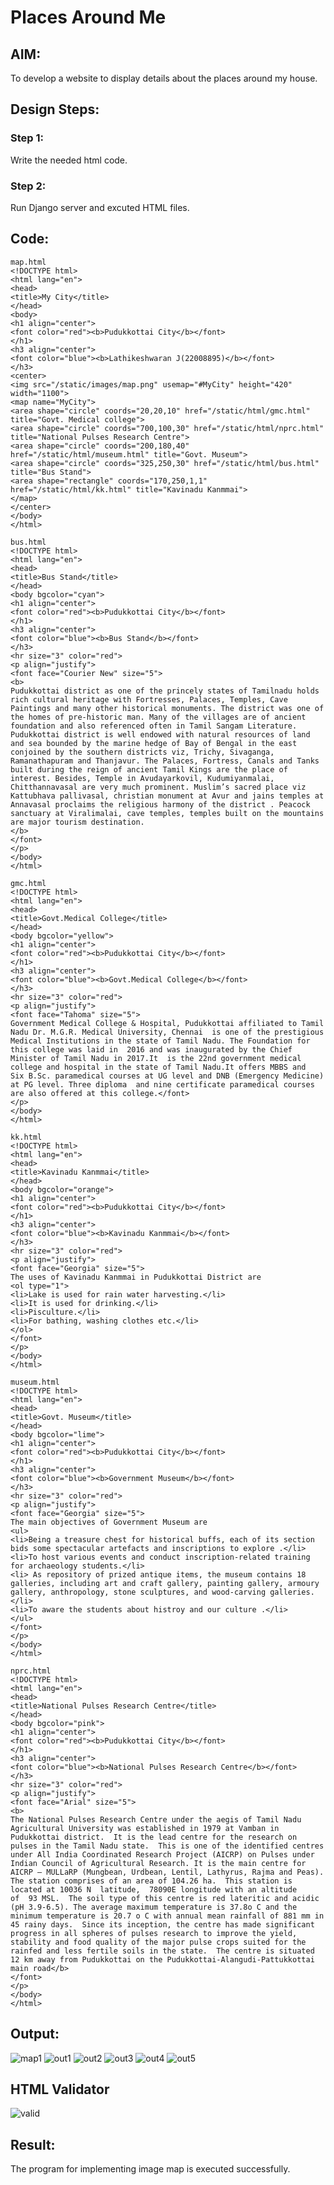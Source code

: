 # Places Around Me
## AIM:
To develop a website to display details about the places around my house.

## Design Steps:

### Step 1:
Write the needed html code.
### Step 2:
Run Django server and excuted HTML files.
## Code:
```
map.html
<!DOCTYPE html>
<html lang="en">
<head>
<title>My City</title>
</head>
<body>
<h1 align="center">
<font color="red"><b>Pudukkottai City</b></font>
</h1>
<h3 align="center">
<font color="blue"><b>Lathikeshwaran J(22008895)</b></font>
</h3>
<center>
<img src="/static/images/map.png" usemap="#MyCity" height="420" width="1100">
<map name="MyCity">
<area shape="circle" coords="20,20,10" href="/static/html/gmc.html" title="Govt. Medical college">
<area shape="circle" coords="700,100,30" href="/static/html/nprc.html" title="National Pulses Research Centre">
<area shape="circle" coords="200,180,40" href="/static/html/museum.html" title="Govt. Museum">
<area shape="circle" coords="325,250,30" href="/static/html/bus.html" title="Bus Stand">
<area shape="rectangle" coords="170,250,1,1" href="/static/html/kk.html" title="Kavinadu Kanmmai">
</map>
</center>
</body>
</html>

bus.html
<!DOCTYPE html>
<html lang="en">
<head>
<title>Bus Stand</title>
</head>
<body bgcolor="cyan">
<h1 align="center">
<font color="red"><b>Pudukkottai City</b></font>
</h1>
<h3 align="center">
<font color="blue"><b>Bus Stand</b></font>
</h3>
<hr size="3" color="red">
<p align="justify">
<font face="Courier New" size="5">
<b>
Pudukkottai district as one of the princely states of Tamilnadu holds rich cultural heritage with Fortresses, Palaces, Temples, Cave Paintings and many other historical monuments. The district was one of the homes of pre-historic man. Many of the villages are of ancient foundation and also referenced often in Tamil Sangam Literature. Pudukkottai district is well endowed with natural resources of land and sea bounded by the marine hedge of Bay of Bengal in the east conjoined by the southern districts viz, Trichy, Sivaganga, Ramanathapuram and Thanjavur. The Palaces, Fortress, Canals and Tanks built during the reign of ancient Tamil Kings are the place of interest. Besides, Temple in Avudayarkovil, Kudumiyanmalai, Chitthannavasal are very much prominent. Muslim’s sacred place viz Kattubhava pallivasal, christian monument at Avur and jains temples at Annavasal proclaims the religious harmony of the district . Peacock sanctuary at Viralimalai, cave temples, temples built on the mountains are major tourism destination.
</b>
</font>
</p>
</body>
</html>

gmc.html
<!DOCTYPE html>
<html lang="en">
<head>
<title>Govt.Medical College</title>
</head>
<body bgcolor="yellow">
<h1 align="center">
<font color="red"><b>Pudukkottai City</b></font>
</h1>
<h3 align="center">
<font color="blue"><b>Govt.Medical College</b></font>
</h3>
<hr size="3" color="red">
<p align="justify">
<font face="Tahoma" size="5">
Government Medical College & Hospital, Pudukkottai affiliated to Tamil Nadu Dr. M.G.R. Medical University, Chennai  is one of the prestigious Medical Institutions in the state of Tamil Nadu. The Foundation for this college was laid in  2016 and was inaugurated by the Chief Minister of Tamil Nadu in 2017.It  is the 22nd government medical college and hospital in the state of Tamil Nadu.It offers MBBS and  Six B.Sc. paramedical courses at UG level and DNB (Emergency Medicine) at PG level. Three diploma  and nine certificate paramedical courses are also offered at this college.</font>
</p>
</body>
</html>

kk.html
<!DOCTYPE html>
<html lang="en">
<head>
<title>Kavinadu Kanmmai</title>
</head>
<body bgcolor="orange">
<h1 align="center">
<font color="red"><b>Pudukkottai City</b></font>
</h1>
<h3 align="center">
<font color="blue"><b>Kavinadu Kanmmai</b></font>
</h3>
<hr size="3" color="red">
<p align="justify">
<font face="Georgia" size="5">
The uses of Kavinadu Kanmmai in Pudukkottai District are 
<ol type="1">
<li>Lake is used for rain water harvesting.</li>
<li>It is used for drinking.</li>
<li>Pisculture.</li>
<li>For bathing, washing clothes etc.</li>
</ol>
</font>
</p>
</body>
</html>

museum.html
<!DOCTYPE html>
<html lang="en">
<head>
<title>Govt. Museum</title>
</head>
<body bgcolor="lime">
<h1 align="center">
<font color="red"><b>Pudukkottai City</b></font>
</h1>
<h3 align="center">
<font color="blue"><b>Government Museum</b></font>
</h3>
<hr size="3" color="red">
<p align="justify">
<font face="Georgia" size="5">
The main objectives of Government Museum are 
<ul>
<li>Being a treasure chest for historical buffs, each of its section bids some spectacular artefacts and inscriptions to explore .</li>
<li>To host various events and conduct inscription-related training for archaeology students.</li>
<li> As repository of prized antique items, the museum contains 18 galleries, including art and craft gallery, painting gallery, armoury gallery, anthropology, stone sculptures, and wood-carving galleries.</li>
<li>To aware the students about histroy and our culture .</li>
</ul>
</font>
</p>
</body>
</html>

nprc.html
<!DOCTYPE html>
<html lang="en">
<head>
<title>National Pulses Research Centre</title>
</head>
<body bgcolor="pink">
<h1 align="center">
<font color="red"><b>Pudukkottai City</b></font>
</h1>
<h3 align="center">
<font color="blue"><b>National Pulses Research Centre</b></font>
</h3>
<hr size="3" color="red">
<p align="justify">
<font face="Arial" size="5">
<b>
The National Pulses Research Centre under the aegis of Tamil Nadu Agricultural University was established in 1979 at Vamban in Pudukkottai district.  It is the lead centre for the research on pulses in the Tamil Nadu state.  This is one of the identified centres under All India Coordinated Research Project (AICRP) on Pulses under Indian Council of Agricultural Research. It is the main centre for AICRP – MULLaRP (Mungbean, Urdbean, Lentil, Lathyrus, Rajma and Peas).  The station comprises of an area of 104.26 ha.  This station is located at 10036 N  latitude,  78090E longitude with an altitude of  93 MSL.  The soil type of this centre is red lateritic and acidic (pH 3.9-6.5). The average maximum temperature is 37.8o C and the minimum temperature is 20.7 o C with annual mean rainfall of 881 mm in 45 rainy days.  Since its inception, the centre has made significant progress in all spheres of pulses research to improve the yield, stability and food quality of the major pulse crops suited for the rainfed and less fertile soils in the state.  The centre is situated 12 km away from Pudukkottai on the Pudukkottai-Alangudi-Pattukkottai main road</b>
</font>
</p>
</body>
</html>
```


## Output:
![map1](https://user-images.githubusercontent.com/119393556/215093202-ade60175-7c52-4257-9ad2-0907497216b1.png)
![out1](https://user-images.githubusercontent.com/119393556/215093299-86dcadc5-95d8-485b-9b7b-8748c4c01bcf.png)
![out2](https://user-images.githubusercontent.com/119393556/215093389-3fcf7953-a23d-4b46-9a16-b3c9fd05ed2a.png)
![out3](https://user-images.githubusercontent.com/119393556/215093416-6b850377-b60d-4145-8b7b-e224238fb9d4.png)
![out4](https://user-images.githubusercontent.com/119393556/215093447-4675cb6c-d522-4c6e-a16a-48396db870f0.png)
![out5](https://user-images.githubusercontent.com/119393556/215093471-4fd91acf-640e-4991-9a40-4f0230809df0.png)
## HTML Validator
![valid](https://user-images.githubusercontent.com/119393556/215093897-ccdeb9a9-b59e-4df9-86ae-1221a00575f6.png)

## Result:
The program for implementing image map is executed successfully.
